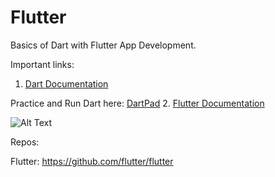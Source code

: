 # Flutter
Basics of Dart with Flutter App Development.

Important links:

1. <a href='https://dart.dev/guides'>Dart Documentation</a>

Practice and Run Dart here: <a href='https://dartpad.dev/?'>DartPad</a>
2. <a href ='https://flutter.dev/docs'>Flutter Documentation</a>

![Alt Text](https://www.google.com/url?sa=i&url=https%3A%2F%2Fwww.mobileappdaily.com%2Fwhy-dart-is-used-in-flutter&psig=AOvVaw0qj7ofmXHOPNX6omw6xc19&ust=1612329204376000&source=images&cd=vfe&ved=0CAIQjRxqFwoTCNj6s8G4yu4CFQAAAAAdAAAAABBV)

Repos:

Flutter: https://github.com/flutter/flutter
